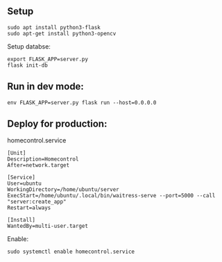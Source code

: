 ## Setup

```
sudo apt install python3-flask
sudo apt-get install python3-opencv
```

Setup databse:

```
export FLASK_APP=server.py
flask init-db
```

## Run in dev mode:

```
env FLASK_APP=server.py flask run --host=0.0.0.0
```

## Deploy for production:

homecontrol.service

```
[Unit]
Description=Homecontrol
After=network.target

[Service]
User=ubuntu
WorkingDirectory=/home/ubuntu/server
ExecStart=/home/ubuntu/.local/bin/waitress-serve --port=5000 --call "server:create_app"
Restart=always

[Install]
WantedBy=multi-user.target
```

Enable:

```
sudo systemctl enable homecontrol.service
```
